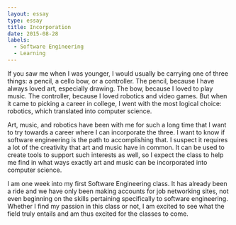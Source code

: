 ```yaml
---
layout: essay
type: essay
title: Incorporation
date: 2015-08-28
labels:
  - Software Engineering
  - Learning
---
```


If you saw me when I was younger, I would usually be carrying one of three things: a pencil, a cello bow, or a controller. The pencil, because I have always loved art, especially drawing. The bow, because I loved to play music. The controller, because I loved robotics and video games. But when it came to picking a career in college, I went with the most logical choice: robotics, which translated into computer science.

Art, music, and robotics have been with me for such a long time that I want to try towards a career where I can incorporate the three. I want to know if software engineering is the path to accomplishing that. I suspect it requires a lot of the creativity that art and music have in common. It can be used to create tools to support such interests as well, so I expect the class to help me find in what ways exactly art and music can be incorporated into computer science. 

I am one week into my first Software Engineering class. It has already been a ride and we have only been making accounts for job networking sites, not even beginning on the skills pertaining specifically to software engineering. Whether I find my passion in this class or not, I am excited to see what the field truly entails and am thus excited for the classes to come.
